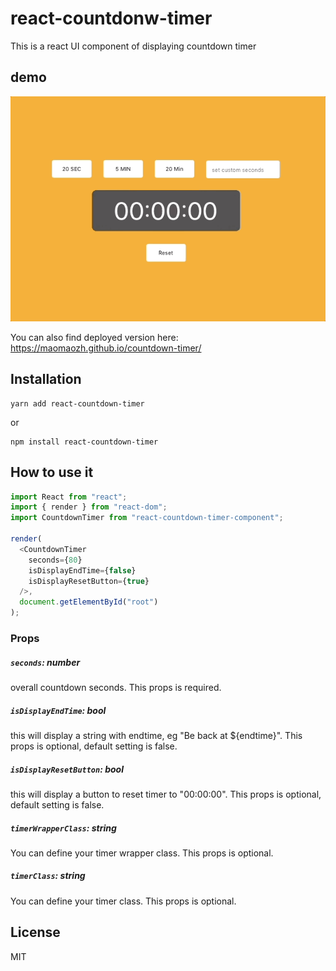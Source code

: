 # react-countdonw-timer

This is a react UI component of displaying countdown timer

## demo

<img src="https://github.com/maomaoZH/countdown-timer/blob/master/demo.gif" alt="demo" />

You can also find deployed version here: https://maomaozh.github.io/countdown-timer/

## Installation

```
yarn add react-countdown-timer
```

or

```
npm install react-countdown-timer
```

## How to use it

```js
import React from "react";
import { render } from "react-dom";
import CountdownTimer from "react-countdown-timer-component";

render(
  <CountdownTimer
    seconds={80}
    isDisplayEndTime={false}
    isDisplayResetButton={true}
  />,
  document.getElementById("root")
);
```

### Props

##### `seconds`: number

overall countdown seconds. This props is required.

##### `isDisplayEndTime`: bool

this will display a string with endtime, eg "Be back at ${endtime}". This props is optional, default setting is false.

##### `isDisplayResetButton`: bool

this will display a button to reset timer to "00:00:00". This props is optional, default setting is false.

##### `timerWrapperClass`: string

You can define your timer wrapper class. This props is optional.

##### `timerClass`: string

You can define your timer class. This props is optional.

## License

MIT
